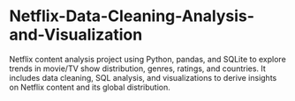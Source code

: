 # Netflix-Data-Cleaning-Analysis-and-Visualization
Netflix content analysis project using Python, pandas, and SQLite to explore trends in movie/TV show distribution, genres, ratings, and countries. It includes data cleaning, SQL analysis, and visualizations to derive insights on Netflix content and its global distribution.
